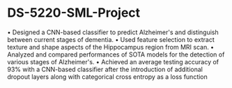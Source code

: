 # DS-5220-SML-Project

• Designed a CNN-based classifier to predict Alzheimer's and distinguish between current stages of dementia.
• Used feature selection to extract texture and shape aspects of the Hippocampus region from MRI scan.
• Analyzed and compared performances of SOTA models for the detection of various stages of Alzheimer's.
• Achieved an average testing accuracy of 93% with a CNN-based classifier after the introduction of additional 
dropout layers along with categorical cross entropy as a loss function
